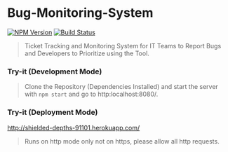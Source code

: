 # Bug-Monitoring-System
[![NPM Version][npm-image]][npm-url]
[![Build Status][travis-image]][travis-url]

> Ticket Tracking and Monitoring System for IT Teams to Report Bugs and Developers to Prioritize using the Tool. 




[npm-image]: https://img.shields.io/npm/v/datadog-metrics.svg?style=flat-square
[npm-url]: https://npmjs.org/package/datadog-metrics
[travis-image]: https://img.shields.io/travis/dbader/node-datadog-metrics/master.svg?style=flat-square
[travis-url]: https://travis-ci.org/dbader/node-datadog-metrics


### Try-it (Development Mode)

> Clone the Repository (Dependencies Installed) and start the server with ```npm start``` and go to http:localhost:8080/.



### Try-it (Deployment Mode)

<http://shielded-depths-91101.herokuapp.com/>

> Runs on http mode only not on https, please allow all http requests. 
